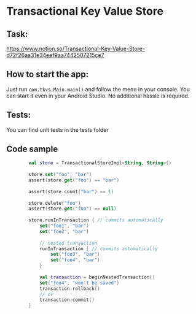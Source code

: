 # Transactional Key Value Store

## Task:
https://www.notion.so/Transactional-Key-Value-Store-d72f26aa31e34eef9aa7442507215ce7

## How to start the app:
Just run `com.tkvs.Main.main()` and follow the menu in your console. You can start it even in your Android Studio. No additional hassle is required.  

## Tests:
You can find unit tests in the tests folder

## Code sample
```kotlin
        val store = TransactionalStoreImpl<String, String>()
        
        store.set("foo", "bar")
        assert(store.get("foo") == "bar")
        
        assert(store.count("bar") == 1)
        
        store.delete("foo")
        assert(store.get("foo") == null)
        
        store.runInTransaction { // commits automatically
            set("foo1", "bar")
            set("foo2", "bar")
            
            // nested transaction
            runInTransaction { // commits automatically
                set("foo3", "bar")
                set("foo4", "bar")
            }
            
            val transaction = beginNestedTransaction()
            set("foo4", "won't be saved")
            transaction.rollback()
            // or
            transaction.commit()
        }
```
